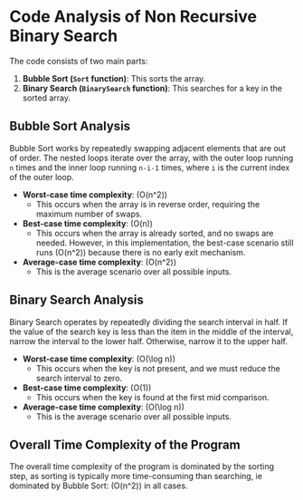 # Code Analysis of Non Recursive Binary Search

The code consists of two main parts:
1. **Bubble Sort (`Sort` function)**: This sorts the array.
2. **Binary Search (`BinarySearch` function)**: This searches for a key in the sorted array.

## Bubble Sort Analysis

Bubble Sort works by repeatedly swapping adjacent elements that are out of order. The nested loops iterate over the array, with the outer loop running `n` times and the inner loop running `n-i-1` times, where `i` is the current index of the outer loop.

- **Worst-case time complexity**: \(O(n^2)\)
  - This occurs when the array is in reverse order, requiring the maximum number of swaps.
- **Best-case time complexity**: \(O(n)\)
  - This occurs when the array is already sorted, and no swaps are needed. However, in this implementation, the best-case scenario still runs \(O(n^2)\) because there is no early exit mechanism.
- **Average-case time complexity**: \(O(n^2)\)
  - This is the average scenario over all possible inputs.

## Binary Search Analysis

Binary Search operates by repeatedly dividing the search interval in half. If the value of the search key is less than the item in the middle of the interval, narrow the interval to the lower half. Otherwise, narrow it to the upper half.

- **Worst-case time complexity**: \(O(\log n)\)
  - This occurs when the key is not present, and we must reduce the search interval to zero.
- **Best-case time complexity**: \(O(1)\)
  - This occurs when the key is found at the first mid comparison.
- **Average-case time complexity**: \(O(\log n)\)
  - This is the average scenario over all possible inputs.

## Overall Time Complexity of the Program

The overall time complexity of the program is dominated by the sorting step, as sorting is typically more time-consuming than searching, ie dominated by Bubble Sort: \(O(n^2)\) in all cases.
